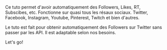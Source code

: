 Ce tuto permet d'avoir automatiquement des Followers, Likes, RT, Subscibes, etc. 
Fonctionne sur quasi tous les résaux sociaux. Twitter, Facebook, Instagram, Youtube, Pinterest, Twitch et bien d'autres.

Le tuto est fait pour obtenir automatiquement des Followers sur Twitter sans passer par les API. Il est adaptable selon nos besoins.


Let's go!
